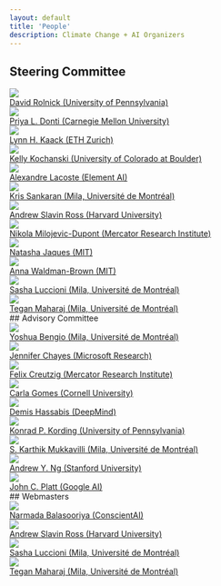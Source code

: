 ```yaml
---
layout: default
title: 'People'
description: Climate Change + AI Organizers
---
```


## Steering Committee
<div class="person__list">
<a class="person__item" href="http://www.davidrolnick.com" target="_blank">
  <div class="person__pic-wrapper">
    <img class="person__pic" src="images/people/davidrolnick.jpg">
  </div>
  <span class="person__name">
    David Rolnick (University of Pennsylvania)
  </span>
  <div class="person__spacer"></div>
</a>

<a class="person__item" href="https://priyadonti.com/" target="_blank">
  <div class="person__pic-wrapper">
    <img class="person__pic" src="images/people/priyadonti.jpg">
  </div>
  <span class="person__name">
    Priya L. Donti (Carnegie Mellon University)
  </span>
  <div class="person__spacer"></div>
</a>

<a class="person__item" href="https://scholar.google.fr/citations?user=jsy-VxMAAAAJ" target="_blank">
  <div class="person__pic-wrapper">
    <img class="person__pic" src="images/people/lynnkaack.jpeg">
  </div>
  <span class="person__name">
    Lynn H. Kaack (ETH Zurich)
  </span>
  <div class="person__spacer"></div>
</a>

<a class="person__item" href="http://www.kochanski.org/kelly/" target="_blank">
  <div class="person__pic-wrapper">
    <img class="person__pic" src="images/people/kellykochanski.jpg">
  </div>
  <span class="person__name">
    Kelly Kochanski (University of Colorado at Boulder)
  </span>
  <div class="person__spacer"></div>
</a>

<a class="person__item" href="https://scholar.google.com/citations?user=71a2-WMAAAAJ&hl=en" target="_blank">
  <div class="person__pic-wrapper">
    <img class="person__pic" src="images/people/Alexandre_Lacoste.jpg">
  </div>
  <span class="person__name">
    Alexandre Lacoste (Element AI)
  </span>
  <div class="person__spacer"></div>
</a>

<a class="person__item" href="https://mila.quebec/en/person/kris-sankaran/" target="_blank">
  <div class="person__pic-wrapper">
    <img class="person__pic" src="images/people/krissankaran.jpg">
  </div>
  <span class="person__name">
    Kris Sankaran (Mila, Université de Montréal)
  </span>
  <div class="person__spacer"></div>
</a>

<a class="person__item" href="https://scholar.google.com/citations?user=Lf-StbQAAAAJ" target="_blank">
  <div class="person__pic-wrapper">
    <img class="person__pic" src="images/people/andrew_ross.jpg">
  </div>
  <span class="person__name">
    Andrew Slavin Ross (Harvard University)
  </span>
  <div class="person__spacer"></div>
</a>

<a class="person__item" href="https://www.mcc-berlin.net/en/about/team/milojevic-dupont-nikola.html" target="_blank">
  <div class="person__pic-wrapper">
    <img class="person__pic" src="images/people/nikolamilojevicdupont.jpg">
  </div>
  <span class="person__name">
    Nikola Milojevic-Dupont (Mercator Research Institute)
  </span>
  <div class="person__spacer"></div>
</a>

<a class="person__item" href="https://www.media.mit.edu/people/jaquesn/overview/" target="_blank">
  <div class="person__pic-wrapper">
    <img class="person__pic" src="images/people/natashajaques.jpeg">
  </div>
  <span class="person__name">
    Natasha Jaques (MIT)
  </span>
  <div class="person__spacer"></div>
</a>

<a class="person__item" href="https://www.annawab.com/" target="_blank">
  <div class="person__pic-wrapper">
    <img class="person__pic" src="images/people/annawb.jpg">
  </div>
  <span class="person__name">
    Anna Waldman-Brown (MIT)
  </span>
  <div class="person__spacer"></div>
</a>

<a class="person__item" href="https://www.sashaluccioni.com/" target="_blank">
  <div class="person__pic-wrapper">
    <img class="person__pic" src="images/people/sashaluccioni.jpg">
  </div>
  <span class="person__name">
    Sasha Luccioni (Mila, Université de Montréal)
  </span>
  <div class="person__spacer"></div>
</a>

<a class="person__item" href="http://www.teganmaharaj.com" target="_blank">
  <div class="person__pic-wrapper">
    <img class="person__pic" src="images/people/teganmaharaj.png">
  </div>
  <span class="person__name">
    Tegan Maharaj (Mila, Université de Montréal)
  </span>
  <div class="person__spacer"></div>
</a>
</div>
## Advisory Committee
<div class="person__list">
<a class="person__item" href="https://mila.quebec/en/yoshua-bengio/" target="_blank">
  <div class="person__pic-wrapper">
    <img class="person__pic" src="images/people/yb.jpg">
  </div>
  <span class="person__name">
    Yoshua Bengio (Mila, Université de Montréal)
  </span>
  <div class="person__spacer"></div>
</a>

<a class="person__item" href="https://www.microsoft.com/en-us/research/people/jchayes/" target="_blank">
  <div class="person__pic-wrapper">
    <img class="person__pic" src="images/people/jenniferchayes.jpg">
  </div>
  <span class="person__name">
    Jennifer Chayes (Microsoft Research)
  </span>
  <div class="person__spacer"></div>
</a>

<a class="person__item" href="https://www.mcc-berlin.net/en/about/team/creutzig-felix.html" target="_blank">
  <div class="person__pic-wrapper">
    <img class="person__pic" src="images/people/felixcreuzig.jpg">
  </div>
  <span class="person__name">
    Felix Creutzig (Mercator Research Institute)
  </span>
  <div class="person__spacer"></div>
</a>

<a class="person__item" href="https://www.cs.cornell.edu/gomes/" target="_blank">
  <div class="person__pic-wrapper">
    <img class="person__pic" src="images/people/carlagomes.jpg">
  </div>
  <span class="person__name">
    Carla Gomes (Cornell University)
  </span>
  <div class="person__spacer"></div>
</a>

<a class="person__item" href="https://en.wikipedia.org/wiki/Demis_Hassabis" target="_blank">
  <div class="person__pic-wrapper">
    <img class="person__pic" src="images/people/Demis_Hassabis.jpg">
  </div>
  <span class="person__name">
    Demis Hassabis (DeepMind)
  </span>
  <div class="person__spacer"></div>
</a>

<a class="person__item" href="http://koerding.com/" target="_blank">
  <div class="person__pic-wrapper">
    <img class="person__pic" src="images/people/konradkording.jpg">
  </div>
  <span class="person__name">
    Konrad P. Kording (University of Pennsylvania)
  </span>
  <div class="person__spacer"></div>
</a>

<a class="person__item" href="https://www.linkedin.com/in/karthikmukkavilli" target="_blank">
  <div class="person__pic-wrapper">
    <img class="person__pic" src="images/people/karthikmukkavili.png">
  </div>
  <span class="person__name">
    S. Karthik Mukkavilli (Mila, Université de Montréal)
  </span>
  <div class="person__spacer"></div>
</a>

<a class="person__item" href="https://www.andrewng.org/" target="_blank">
  <div class="person__pic-wrapper">
    <img class="person__pic" src="images/people/andrewng.jpg">
  </div>
  <span class="person__name">
    Andrew Y. Ng (Stanford University)
  </span>
  <div class="person__spacer"></div>
</a>

<a class="person__item" href="https://ai.google/research/people/JohnPlatt" target="_blank">
  <div class="person__pic-wrapper">
    <img class="person__pic" src="images/people/johnplatt.jpeg">
  </div>
  <span class="person__name">
    John C. Platt (Google AI)
  </span>
  <div class="person__spacer"></div>
</a>
</div>
## Webmasters
<div class="person__list">
<a class="person__item" href="https://scholar.google.com/citations?user=gYRSXpsAAAAJ" target="_blank">
  <div class="person__pic-wrapper">
    <img class="person__pic" src="images/people/narmadabalasooriya.jpeg">
  </div>
  <span class="person__name">
    Narmada Balasooriya (ConscientAI)
  </span>
  <div class="person__spacer"></div>
</a>

<a class="person__item" href="https://scholar.google.com/citations?user=Lf-StbQAAAAJ" target="_blank">
  <div class="person__pic-wrapper">
    <img class="person__pic" src="images/people/andrew_ross.jpg">
  </div>
  <span class="person__name">
    Andrew Slavin Ross (Harvard University)
  </span>
  <div class="person__spacer"></div>
</a>

<a class="person__item" href="https://www.sashaluccioni.com/" target="_blank">
  <div class="person__pic-wrapper">
    <img class="person__pic" src="images/people/sashaluccioni.jpg">
  </div>
  <span class="person__name">
    Sasha Luccioni (Mila, Université de Montréal)
  </span>
  <div class="person__spacer"></div>
</a>

<a class="person__item" href="http://www.teganmaharaj.com" target="_blank">
  <div class="person__pic-wrapper">
    <img class="person__pic" src="images/people/teganmaharaj.png">
  </div>
  <span class="person__name">
    Tegan Maharaj (Mila, Université de Montréal)
  </span>
  <div class="person__spacer"></div>
</a>

